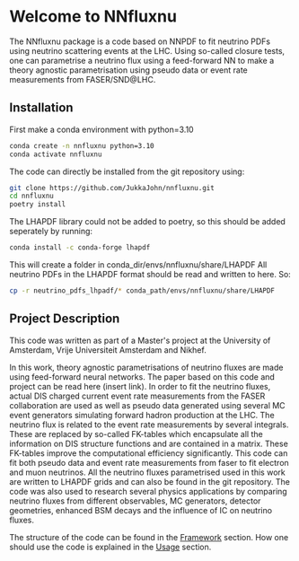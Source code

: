 # Welcome to NNfluxnu

The NNfluxnu package is a code based on NNPDF to fit neutrino PDFs using neutrino scattering events at the LHC. Using so-called closure tests, one can parametrise a neutrino flux using a feed-forward NN to make a theory agnostic parametrisation using pseudo data or event rate measurements from FASER/SND@LHC. 

## Installation
First make a conda environment with python=3.10
```bash
conda create -n nnfluxnu python=3.10
conda activate nnfluxnu
```
The code can directly be installed from the git repository using:
```bash
git clone https://github.com/JukkaJohn/nnfluxnu.git
cd nnfluxnu
poetry install
```
The LHAPDF library could not be added to poetry, so this should be added seperately by running:
```bash
conda install -c conda-forge lhapdf
```
This will create a folder in conda_dir/envs/nnfluxnu/share/LHAPDF
All neutrino PDFs in the LHAPDF format should be read and written to here.
So:
```bash
cp -r neutrino_pdfs_lhpadf/* conda_path/envs/nnfluxnu/share/LHAPDF
```    

<!-- * `mkdocs new [dir-name]` - Create a new project.
* `mkdocs serve` - Start the live-reloading docs server.
* `mkdocs build` - Build the documentation site.
* `mkdocs -h` - Print help message and exit. -->



## Project Description
This code was written as part of a Master's project at the University of Amsterdam, Vrije Universiteit Amsterdam and Nikhef. 

In this work, theory agnostic parametrisations of neutrino fluxes are made using feed-forward neural networks. The paper based on this code and project can be read here (insert link). In order to fit the neutrino fluxes, actual DIS charged current event rate measurements from the FASER collaboration are used as well as pseudo data generated using several MC event generators simulating forward hadron production at the LHC. The neutrino flux is related to the event rate measurements by several integrals. These are replaced by so-called FK-tables which encapsulate all the information on DIS structure functions and are contained in a matrix. These FK-tables improve the computational efficiency significantly. This code can fit both pseudo data and event rate measurements from faser to fit electron and muon neutrinos. All the neutrino fluxes parametrised used in this work are written to LHAPDF grids and can also be found in the git repository. The code was also used to research several physics applications by comparing neutrino fluxes from different observables, MC generators, detector geometries, enhanced BSM decays and the influence of IC on neutrino fluxes. 

The structure of the code can be found in the [Framework](framework.md) section. How one should use the code is explained in the [Usage](usage.md) section. 